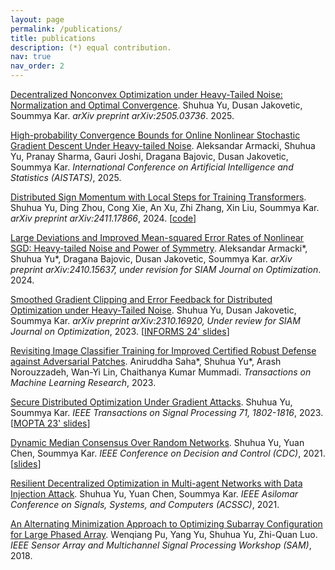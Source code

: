 ```yaml
---
layout: page
permalink: /publications/
title: publications
description: (*) equal contribution. 
nav: true
nav_order: 2
--- 
```


[Decentralized Nonconvex Optimization under Heavy-Tailed Noise: Normalization and Optimal Convergence](https://arxiv.org/abs/2505.03736). Shuhua Yu, Dusan Jakovetic, Soummya Kar. *arXiv preprint arXiv:2505.03736*. 2025.

[High-probability Convergence Bounds for Online Nonlinear Stochastic Gradient Descent Under Heavy-tailed Noise](https://openreview.net/forum?id=hsM969HT5W). Aleksandar Armacki, Shuhua Yu, Pranay Sharma, Gauri Joshi, Dragana Bajovic, Dusan Jakovetic, Soummya Kar. *International Conference on Artificial Intelligence and Statistics (AISTATS)*, 2025.

[Distributed Sign Momentum with Local Steps for Training Transformers](https://arxiv.org/abs/2411.17866).  Shuhua Yu, Ding Zhou, Cong Xie, An Xu, Zhi Zhang, Xin Liu, Soummya Kar. *arXiv preprint arXiv:2411.17866*, 2024. \[[code](https://github.com/shuhuayu/dist-sign-momentum)\]

[Large Deviations and Improved Mean-squared Error Rates of Nonlinear SGD: Heavy-tailed Noise and Power of Symmetry](https://arxiv.org/abs/2410.15637). Aleksandar Armacki\*, Shuhua Yu\*, Dragana Bajovic, Dusan Jakovetic, Soummya Kar.  *arXiv preprint arXiv:2410.15637, under revision for SIAM Journal on Optimization*. 2024.

[Smoothed Gradient Clipping and Error Feedback for Distributed Optimization under Heavy-Tailed Noise](https://arxiv.org/abs/2310.16920). Shuhua Yu, Dusan Jakovetic, Soummya Kar. *arXiv preprint arXiv:2310.16920, Under review for SIAM Journal on Optimization*, 2023. \[[INFORMS 24' slides](/assets/pdf/smoothed_gradient_clipping_and_error_feedback_for_decentralized_optimization_under_symmetric_heavy_tailed_noise_slides.pdf)\]

[Revisiting Image Classifier Training for Improved Certified Robust Defense against Adversarial Patches](https://openreview.net/forum?id=2tdhQMLg36). Aniruddha Saha\*, Shuhua Yu\*, Arash Norouzzadeh, Wan-Yi Lin, Chaithanya Kumar Mummadi. *Transactions on Machine Learning Research*, 2023. 

[Secure Distributed Optimization Under Gradient Attacks](https://ieeexplore.ieee.org/abstract/document/10129855). Shuhua Yu, Soummya Kar. *IEEE Transactions on Signal Processing 71, 1802-1816*, 2023. \[[MOPTA 23' slides](/assets/pdf/secure_distributed_opt_slides_mopta_8_17_2023.pdf)\]

[Dynamic Median Consensus Over Random Networks](https://ieeexplore.ieee.org/abstract/document/9683179). Shuhua Yu, Yuan Chen, Soummya Kar. *IEEE Conference on Decision and Control (CDC)*, 2021. \[[slides](/assets/pdf/dynamic_median_consensus_over_random_networks.pdf)\]

[Resilient Decentralized Optimization in Multi-agent Networks with Data Injection Attack](https://ieeexplore.ieee.org/abstract/document/9723327). Shuhua Yu, Yuan Chen, Soummya Kar. *IEEE Asilomar Conference on Signals, Systems, and Computers (ACSSC)*, 2021.

[An Alternating Minimization Approach to Optimizing Subarray Configuration for Large Phased Array](https://ieeexplore.ieee.org/document/8448701/). Wenqiang Pu, Yang Yu, Shuhua Yu, Zhi-Quan Luo. *IEEE Sensor Array and Multichannel Signal Processing Workshop (SAM)*, 2018. 

